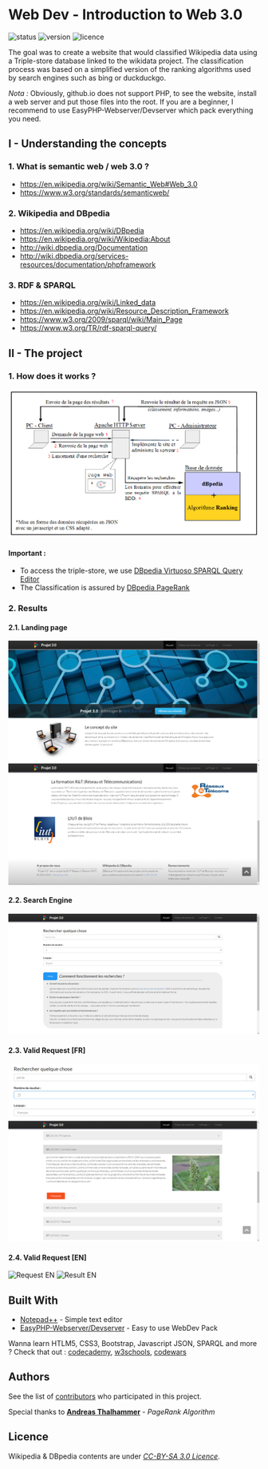 # Web Dev - Introduction to Web 3.0

![status](https://badgen.net/badge/Status/on%20standby/grey) 
![version](https://badgen.net/badge/Version/~0.1/cyan)
![licence](https://badgen.net/badge/Licence/CC-BY-SA%203.0/blue)

The goal was to create a website that would classified Wikipedia data using a Triple-store database linked to the wikidata project. The classification process was based on a simplified version of the ranking algorithms used by search engines such as bing or duckduckgo.

*Nota :* Obviously, github.io does not support PHP, to see the website, install a web server and put those files into the root.
If you are a beginner, I recommend to use EasyPHP-Webserver/Devserver which pack everything you need.

## I - Understanding the concepts

### 1. What is semantic web / web 3.0 ?
- https://en.wikipedia.org/wiki/Semantic_Web#Web_3.0
- https://www.w3.org/standards/semanticweb/

### 2. Wikipedia and DBpedia
- https://en.wikipedia.org/wiki/DBpedia
- https://en.wikipedia.org/wiki/Wikipedia:About
- http://wiki.dbpedia.org/Documentation
- http://wiki.dbpedia.org/services-resources/documentation/phpframework

### 3. RDF & SPARQL
- https://en.wikipedia.org/wiki/Linked_data
- https://en.wikipedia.org/wiki/Resource_Description_Framework
- https://www.w3.org/2009/sparql/wiki/Main_Page
- https://www.w3.org/TR/rdf-sparql-query/

## II - The project

### 1. How does it works ?
![Project Architecture](IMG_Web/Architecture.png? "Project Architecture")

#### Important :
- To access the triple-store, we use [DBpedia Virtuoso SPARQL Query Editor](http://dbpedia.org/sparql)
- The Classification is assured by [DBpedia PageRank](http://people.aifb.kit.edu/ath/)

### 2. Results

#### 2.1. Landing page
![Landing page](IMG_Web/Accueil%201.PNG? "Landing page")
![Landing page 2](IMG_Web/Accueil%202.PNG? "Landing page 2")

#### 2.2. Search Engine
![Search Engine](IMG_Web/moteur%20de%20recherche.PNG? "Search Engine")

#### 2.3. Valid Request [FR]
![Request FR](IMG_Web/requête%20valide%20français.PNG? "Request FR")
![Result FR](IMG_Web/requête%20valide%20français%202.PNG? "Result FR")

#### 2.4. Valid Request [EN]
![Request EN](IMG_Web/requête%20valide%20anglais.PNG? "Request EN")
![Result EN](IMG_Web/requête%20valide%20anglais%202.PNG? "Result EN")

## Built With
* [Notepad++](https://notepad-plus-plus.org/) - Simple text editor
* [EasyPHP-Webserver/Devserver](https://www.easyphp.org/) - Easy to use WebDev Pack

Wanna learn HTLM5, CSS3, Bootstrap, Javascript JSON, SPARQL and more ?
Check that out : [codecademy](https://www.codecademy.com/), [w3schools](https://www.w3schools.com/html/), [codewars](https://www.codewars.com/)

## Authors

See the list of [contributors](https://github.com/GrayDevs/SemanticWeb/contributors) who participated in this project.

Special thanks to **[Andreas Thalhammer](http://www.aifb.kit.edu/web/Andreas_Thalhammer/en)** - *PageRank Algorithm*

## Licence

Wikipedia & DBpedia contents are under *[CC-BY-SA 3.0 Licence](https://creativecommons.org/licenses/by-sa/3.0/)*.

